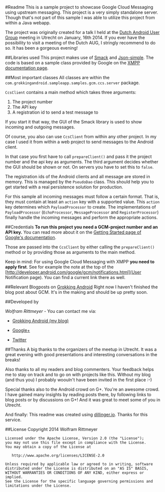 #Readme
This is a sample project to showcase Google Cloud Messaging using upstream messaging. This
project is a very simply standalone server. Though that's not part of this sample 
I was able to utilize this project from within a Java webapp.

The project was originally created for a talk I held at the [Dutch Android User Group](www.dutchaug.org) 
meeting in Utrecht on January, 16th 2014. If you ever have the possibility to 
visit a meeting of the Dutch AUG, I stringly recommend to do so. It has been a gorgeous evening!


##Libraries used
This project makes use of [Smack](http://www.igniterealtime.org/projects/smack/) and 
[Json-simple](http://code.google.com/p/json-simple/). The code is based on a sample class provided
by Google on the [XMPP documentation page](http://developer.android.com/google/gcm/ccs.html).


##Most important classes
All classes are within the `com.grokkingandroid.sampleapp.samples.gcm.ccs.server` package.

`CcsClient` contains a main method which takes three arguments:

1. The project number
2. The API key
3. A registration id to send a test message to

If you start it that way, the GUI of the Smack library is used to show incoming and outgoing messages.

Of course, you also can use `CcsClient` from within any other project. In my case I used it from within
a web project to send messages to the Android client.

In that case you first have to call `prepareClient()` and pass it the project number and the api key as arguments. 
The third argument decides whether the GUI should be shown or not. On servers you have to set this to `false`.

The registration ids of the Android clients and all message are stored in memory. This is managed by the 
`PseudoDao` class. This should help you to get started with a real persistence solution for production.

For this sample all incoming messages must follow a certain format. That is, they must contain at least
an `action` key with a supported value. This `action` key determines which `PayloadProcessor` to create. 
The implementations of `PayloadProcessor` (`EchoProcessor`, `MessageProcessor` and `RegisterProcessor`) 
finally handle the incoming messages and perform the appropriate actions.


##Credentials
**To run this project you need a GCM-project number and an API key.** You can read more about it on the 
[Getting Started page of Google's documentation](http://developer.android.com/google/gcm/gs.html).

Those are passed into the `CcsClient` by either calling the `prepareClient()` method or by providing those 
as arguments to the main method.

Keep in mind: For using Google Cloud Messaging with XMPP **you need to apply first**. 
See for example the note at the top of the [http://developer.android.com/google/gcm/notifications.html](User Notification page). 
You can find a current link there as well.


##Relevant Blogposts on [Grokking Android](http://www.grokkingandroid.com/)
Right now I haven't finished the blog post about GCM. It's in the making and should be up pretty soon.


##Developed by

*Wolfram Rittmeyer* - You can contact me via:

* [Grokking Android (my blog)](http://www.grokkingandroid.com)

* [Google+](https://plus.google.com/+WolframRittmeyer)

* [Twitter](https://twitter.com/RittmeyerW)


##Thanks
A big thanks to the organizers of the meetup in Utrecht. It was a great evening with good presentations 
and interesting conversations in the breaks!

Also thanks to all my readers and blog commenters. Your feedback helps me to stay on track and to go on 
with projects like this. Without my blog (and thus you) I probably woouln't have been invited in the first place :-)

Special thanks also to the Android crowd on G+. You're an awesome crowd. I have gained many insights 
by reading posts there, by following links to blog posts or by discussions on G+! And it was great to meet some of you
in Utrecht. 

And finally: This readme was created using [dillinger.io](http://dillinger.io). Thanks for this service.


##License
    Copyright 2014 Wolfram Rittmeyer

    Licensed under the Apache License, Version 2.0 (the "License");
    you may not use this file except in compliance with the License.
    You may obtain a copy of the License at

       http://www.apache.org/licenses/LICENSE-2.0

    Unless required by applicable law or agreed to in writing, software
    distributed under the License is distributed on an "AS IS" BASIS,
    WITHOUT WARRANTIES OR CONDITIONS OF ANY KIND, either express or implied.
    See the License for the specific language governing permissions and
    limitations under the License.

